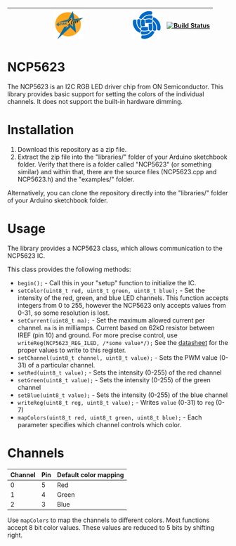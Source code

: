 | <center><img src="./assets/rakstar.jpg" alt="RAKstar" width=25%></center>  | ![RAKWireless](./assets/RAK-Whirls.png) | [![Build Status](https://github.com/RAKWireless/RAK14002-CAP1293-Library/workflows/Arduino%20Library%20CI/badge.svg)](https://github.com/RAKWireless/RAK14001-NCP5623-Library/actions) |
| -- | -- | -- |

# NCP5623

The NCP5623 is an I2C RGB LED driver chip from ON Semiconductor. This library provides basic support for setting the colors of the individual channels. It does not support the built-in hardware dimming.

# Installation

1. Download this repository as a zip file.
2. Extract the zip file into the "libraries/" folder of your Arduino sketchbook folder. Verify that there is a folder called "NCP5623" (or something similar) and within that, there are the source files (NCP5623.cpp and NCP5623.h) and the "examples/" folder.

Alternatively, you can clone the repository directly into the "libraries/" folder of your Arduino sketchbook folder. 

# Usage

The library provides a NCP5623 class, which allows communication to the NCP5623 IC.

This class provides the following methods:

 - `begin();` - Call this in your "setup" function to initialize the IC.
 - `setColor(uint8_t red, uint8_t green, uint8_t blue);` - Set the intensity of the red, green, and blue LED channels. This function accepts integers from 0 to 255, however the NCP5623 only accepts values from 0-31, so some resolution is lost.
 - `setCurrent(uint8_t ma);` - Set the maximum allowed current per channel. `ma` is in milliamps. Current based on 62k&#937; resistor between IREF (pin 10) and ground. For more precise control, use `writeReg(NCP5623_REG_ILED, /*some value*/);` See the [datasheet](https://www.onsemi.com/pub/Collateral/NCP5623-D.PDF) for the proper values to write to this register.
 - `setChannel(uint8_t channel, uint8_t value);` - Sets the PWM value (0-31) of a particular channel.
 - `setRed(uint8_t value);` - Sets the intensity (0-255) of the red channel
 - `setGreen(uint8_t value);` - Sets the intensity (0-255) of the green channel
 - `setBlue(uint8_t value);` - Sets the intensity (0-255) of the blue channel
 - `writeReg(uint8_t reg, uint8_t value);` - Writes `value` (0-31) to `reg` (0-7)
 - `mapColors(uint8_t red, uint8_t green, uint8_t blue);` - Each parameter specifies which channel controls which color.

 # Channels

 | Channel | Pin | Default color mapping |
 | --- | --- | --- |
 | 0 | 5 | Red |
 | 1 | 4 | Green |
 | 2 | 3 | Blue |

 Use `mapColors` to map the channels to different colors. 
 Most functions accept 8 bit color values. These values are reduced to 5 bits by shifting right.
